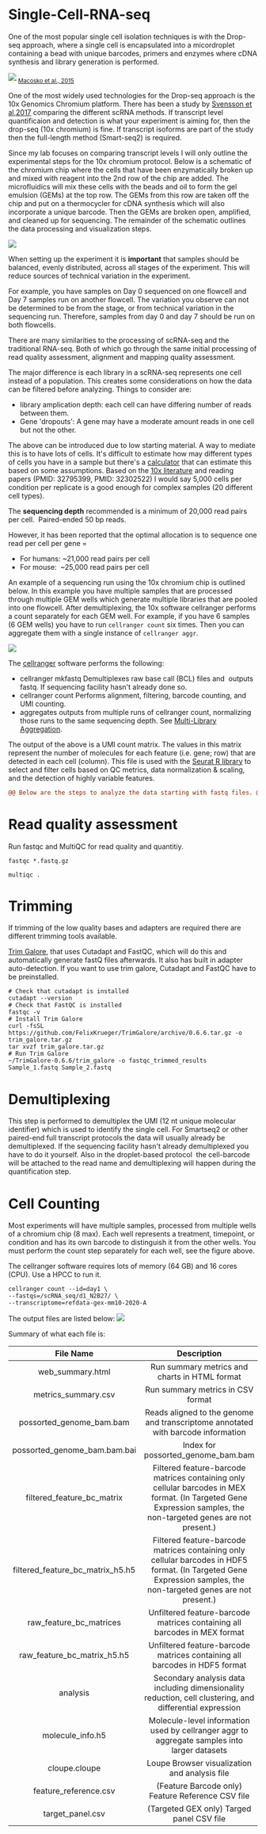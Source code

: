 # Single-Cell-RNA-seq

One of the most popular single cell isolation techniques is with the Drop-seq approach, where a single cell is encapsulated into a micordroplet containing a bead with unique barcodes, primers and enzymes where cDNA synthesis and library generation is performed.

![](https://github.com/dwill023/Single-Cell-RNA-seq/blob/main/figures/drop-seq.png) <sub>[Macosko et al., 2015](https://www.cell.com/cell/fulltext/S0092-8674(15)00549-8?_returnURL=https%3A%2F%2Flinkinghub.elsevier.com%2Fretrieve%2Fpii%2FS0092867415005498%3Fshowall%3Dtrue)</sub>

One of the most widely used technologies for the Drop-seq approach is the 10x Genomics Chromium platform. There has been a study by [Svensson et al,2017](https://www.nature.com/articles/nmeth.4220) comparing the different scRNA methods. If transcript level quantificaion and detection is what your experiment is aiming for, then the drop-seq (10x chromium) is fine. If transcript isoforms are part of the study then the full-length method (Smart-seq2) is required. 

Since my lab focuses on comparing transcript levels I will only outline the experimental steps for the 10x chromium protocol. Below is a schematic of the chromium chip where the cells that have been enzymatically broken up and mixed with reagent into the 2nd row of the chip are added. The microfluidics will mix these cells with the beads and oil to form the gel emulsion (GEMs) at the top row. The GEMs from this row are taken off the chip and put on a thermocycler for cDNA synthesis which will also incorporate a unique barcode. Then the GEMs are broken open, amplified, and cleaned up for sequencing. The remainder of the schematic outlines the data processing and visualization steps. 

![](https://github.com/dwill023/Single-Cell-RNA-seq/blob/main/figures/workflow.png)

When setting up the experiment it is **important** that samples should be balanced, evenly distributed, across all stages of the experiment. This will reduce sources of technical variation in the experiment. 

For example, you have samples on Day 0 sequenced on one flowcell and Day 7 samples run on another flowcell. The variation you observe can not be determined to be from the stage, or from technical variation in the sequencing run. Therefore, samples from day 0 and day 7 should be run on both flowcells. 

There are many similarities to the processing of scRNA-seq and the traditional RNA-seq. Both of which go through the same initial processing of read quality assessment, alignment and mapping quality assessment. 

The major difference is each library in a scRNA-seq represents one cell instead of a population. This creates some considerations on how the data can be filtered before analyzing. Things to consider are:

- library amplication depth: each cell can have differing number of reads between them.
- Gene 'dropouts': A gene may have a moderate amount reads in one cell but not the other.

The above can be introduced due to low starting material. A way to mediate this is to have lots of cells. It's difficult to estimate how may different types of cells you have in a sample but there's a [calculator](https://satijalab.org/howmanycells/) that can estimate this based on some assumptions. Based on the [10x literature](https://support.10xgenomics.com/single-cell-gene-expression/library-prep/doc/user-guide-chromium-single-cell-3-reagent-kits-user-guide-v3-chemistry) and reading papers (PMID: 32795399, PMID: 32302522) I would say 5,000 cells per condition per replicate is a good enough for complex samples (20 different cell types).

The **sequencing depth** recommended is a minimum of 20,000 read pairs per cell.  Paired-ended 50 bp reads.

However, it has been reported that the optimal allocation is to sequence one read per cell per gene = 
- For humans: ~21,000 read pairs per cell
- For mouse:  ~25,000 read pairs per cell

An example of a sequencing run using the 10x chromium chip is outlined below. In this example you have multiple samples that are processed through multiple GEM wells which generate multiple libraries that are pooled into one flowcell. After demultiplexing, the 10x software cellranger performs a count separately for each GEM well. For example, if you have 6 samples (6 GEM wells) you have to run `cellranger count` six times. Then you can aggregate them with a single instance of `cellranger aggr`. 

![](https://github.com/dwill023/Single-Cell-RNA-seq/blob/main/figures/cellranger.png)

The [cellranger](https://support.10xgenomics.com/single-cell-gene-expression/software/pipelines/latest/what-is-cell-ranger) software performs the following:
- cellranger mkfastq Demultiplexes raw base call (BCL) files and  outputs fastq. If sequencing facility hasn't already done so.
- cellranger count Performs alignment, filtering, barcode counting, and UMI counting.
- aggregates outputs from multiple runs of cellranger count, normalizing those runs to the same sequencing depth. See [Multi-Library Aggregation](https://support.10xgenomics.com/single-cell-gene-expression/software/pipelines/latest/using/aggregate).
	
The output of the above is a UMI count matrix. The values in this matrix represent the number of molecules for each feature (i.e. gene; row) that are detected in each cell (column). This file is used with the [Seurat R library](https://satijalab.org/seurat/archive/v3.2/pbmc3k_tutorial.html) to select and filter cells based on QC metrics, data normalization & scaling, and the detection of highly variable features. 

```diff
@@ Below are the steps to analyze the data starting with fastq files. @@
```

# Read quality assessment
Run fastqc and MultiQC for read quality and quantitiy.
```
fastqc *.fastq.gz
```

```
multiqc .
```

# Trimming
If trimming of the low quality bases and adapters are required there are different trimming tools available.

[Trim Galore](https://github.com/FelixKrueger/TrimGalore/blob/master/Docs/Trim_Galore_User_Guide.md), that uses Cutadapt and FastQC, which will do this and automatically generate fastQ files afterwards. It also has built in adapter auto-detection. If you want to use trim galore, Cutadapt and FastQC have to be preinstalled.

```
# Check that cutadapt is installed
cutadapt --version
# Check that FastQC is installed
fastqc -v
# Install Trim Galore
curl -fsSL https://github.com/FelixKrueger/TrimGalore/archive/0.6.6.tar.gz -o trim_galore.tar.gz
tar xvzf trim_galore.tar.gz
# Run Trim Galore
~/TrimGalore-0.6.6/trim_galore -o fastqc_trimmed_results Sample_1.fastq Sample_2.fastq
```
# Demultiplexing
This step is performed to demultiplex the UMI (12 nt unique molecular identifier) which is used to identify the single cell.
For Smartseq2 or other paired-end full transcript protocols the data will usually already be demultiplexed.
If the sequencing facility hasn't already demultiplexed you have to do it yourself.
Also in the droplet-based protocol  the cell-barcode will be attached to the read name and demultiplexing will happen during the quantification step.

# Cell Counting
Most experiments will have multiple samples, processed from multiple wells of a chromium chip (8 max). Each well represents a treatment, timepoint, or condition and has its own barcode to distinguish it from the other wells. 
You must perform the count step separately for each well, see the figure above.

The cellranger software requires lots of memory (64 GB) and 16 cores (CPU). Use a HPCC to run it.

```
cellranger count --id=day1 \
--fastqs=/scRNA_seq/d1_N2B27/ \
--transcriptome=refdata-gex-mm10-2020-A
```
The output files are listed below:
![](https://github.com/dwill023/Single-Cell-RNA-seq/blob/main/figures/output1.png)

Summary of what each file is:

|             File Name            |                                                                             Description                                                                            |
|:--------------------------------:|:------------------------------------------------------------------------------------------------------------------------------------------------------------------:|
| web_summary.html                 | Run summary metrics and charts in HTML format                                                                                                                      |
| metrics_summary.csv              | Run summary metrics in CSV format                                                                                                                                  |
| possorted_genome_bam.bam         | Reads aligned to the genome and transcriptome annotated with barcode information                                                                                   |
| possorted_genome_bam.bam.bai     | Index for possorted_genome_bam.bam                                                                                                                                 |
| filtered_feature_bc_matrix       | Filtered feature-barcode matrices containing only cellular barcodes in MEX format. (In Targeted Gene Expression samples, the non-targeted genes are not present.)  |
| filtered_feature_bc_matrix_h5.h5 | Filtered feature-barcode matrices containing only cellular barcodes in HDF5 format. (In Targeted Gene Expression samples, the non-targeted genes are not present.) |
| raw_feature_bc_matrices          | Unfiltered feature-barcode matrices containing all barcodes in MEX format                                                                                          |
| raw_feature_bc_matrix_h5.h5      | Unfiltered feature-barcode matrices containing all barcodes in HDF5 format                                                                                         |
| analysis                         | Secondary analysis data including dimensionality reduction, cell clustering, and differential expression                                                           |
| molecule_info.h5                 | Molecule-level information used by cellranger aggr to aggregate samples into larger datasets                                                                       |
| cloupe.cloupe                    | Loupe Browser visualization and analysis file                                                                                                                      |
| feature_reference.csv            | (Feature Barcode only) Feature Reference CSV file                                                                                                                  |
| target_panel.csv                 | (Targeted GEX only) Targed panel CSV file                                                                                                                          |



